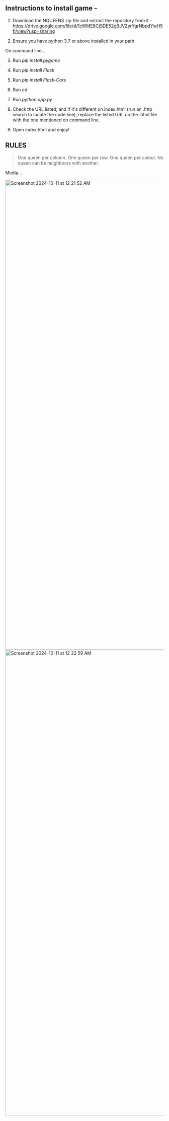 
## Instructions to install game - 

1) Download the NQUEENS zip file and extract the repository from it - https://drive.google.com/file/d/1cWME8CjSDE52gBJVZyrYgrNbpdYwH5fl/view?usp=sharing 

2) Ensure you have python 3.7 or above installed in your path

On command line...

3) Run *pip install pygame* 

4) Run *pip install Flask* 

5) Run *pip install Flask-Cors* 

6) Run *cd <path to downloaded repository>* 

7) Run *python app.py* 

8) Check the URL listed, and if it's different on index.html (run an .http search to locate the code line), replace the listed URL on the .html file with the one mentioned on command line.

9) Open index.html and enjoy!

## RULES 

> One queen per column.
> One queen per row.
> One queen per colour.
> No queen can be neighbours with another.

Media...

<img width="1494" alt="Screenshot 2024-10-11 at 12 21 52 AM" src="https://github.com/user-attachments/assets/51db7073-6da6-40a2-b61a-67088e393d28">

<img width="1481" alt="Screenshot 2024-10-11 at 12 22 59 AM" src="https://github.com/user-attachments/assets/7fd3a6ea-4a92-49f9-be5b-bd7e0b5250aa">


